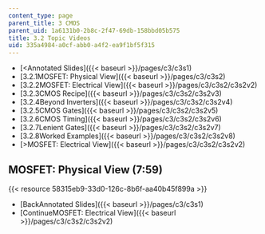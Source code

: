 ```yaml
---
content_type: page
parent_title: 3 CMOS
parent_uid: 1a6131b0-2b8c-2f47-69db-158bbd05b575
title: 3.2 Topic Videos
uid: 335a4984-a0cf-abb0-a4f2-ea9f1bf5f315
---
```


*   [\<Annotated Slides]({{< baseurl >}}/pages/c3/c3s1)
*   [3.2.1MOSFET: Physical View]({{< baseurl >}}/pages/c3/c3s2)
*   [3.2.2MOSFET: Electrical View]({{< baseurl >}}/pages/c3/c3s2/c3s2v2)
*   [3.2.3CMOS Recipe]({{< baseurl >}}/pages/c3/c3s2/c3s2v3)
*   [3.2.4Beyond Inverters]({{< baseurl >}}/pages/c3/c3s2/c3s2v4)
*   [3.2.5CMOS Gates]({{< baseurl >}}/pages/c3/c3s2/c3s2v5)
*   [3.2.6CMOS Timing]({{< baseurl >}}/pages/c3/c3s2/c3s2v6)
*   [3.2.7Lenient Gates]({{< baseurl >}}/pages/c3/c3s2/c3s2v7)
*   [3.2.8Worked Examples]({{< baseurl >}}/pages/c3/c3s2/c3s2v8)
*   [\>MOSFET: Electrical View]({{< baseurl >}}/pages/c3/c3s2/c3s2v2)

MOSFET: Physical View (7:59)
----------------------------

{{< resource 58315eb9-33d0-126c-8b6f-aa40b45f899a >}}

*   [BackAnnotated Slides]({{< baseurl >}}/pages/c3/c3s1)
*   [ContinueMOSFET: Electrical View]({{< baseurl >}}/pages/c3/c3s2/c3s2v2)